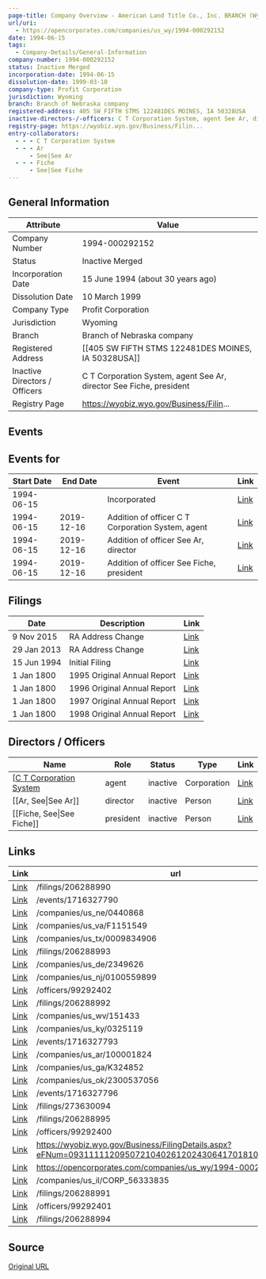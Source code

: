 ```yaml
---
page-title: Company Overview - American Land Title Co., Inc. BRANCH (Wyoming - 1994-000292152)
url/uri:
  - https://opencorporates.com/companies/us_wy/1994-000292152
date: 1994-06-15
tags:
  - Company-Details/General-Information
company-number: 1994-000292152
status: Inactive Merged
incorporation-date: 1994-06-15
dissolution-date: 1999-03-10
company-type: Profit Corporation
jurisdiction: Wyoming
branch: Branch of Nebraska company
registered-address: 405 SW FIFTH STMS 122481DES MOINES, IA 50328USA
inactive-directors-/-officers: C T Corporation System, agent See Ar, director See Fiche, president
registry-page: https://wyobiz.wyo.gov/Business/Filin...
entry-collaborators:
  - - - C T Corporation System
  - - - Ar
      - See|See Ar
  - - - Fiche
      - See|See Fiche
---
```


## General Information
| Attribute          | Value                                       |
|--------------------|---------------------------------------------|
| Company Number     | 1994-000292152                              |
| Status             | Inactive Merged                             |
| Incorporation Date | 15 June 1994 (about 30 years ago)           |
| Dissolution Date   | 10 March 1999                               |
| Company Type       | Profit Corporation                          |
| Jurisdiction       | Wyoming                                     |
| Branch             | Branch of Nebraska company                  |
| Registered Address | [[405 SW FIFTH STMS 122481DES MOINES, IA 50328USA]] |
| Inactive Directors / Officers | C T Corporation System, agent See Ar, director See Fiche, president |
| Registry Page      | https://wyobiz.wyo.gov/Business/Filin...    |

## Events
## Events for
| Start Date | End Date   | Event                                                   | Link |
|------------|------------|-------------------------------------------------------|------|
| 1994-06-15 |            | Incorporated                                            | [Link](https://opencorporates.com/events/750284843) |
| 1994-06-15 | 2019-12-16 | Addition of officer C T Corporation System, agent       | [Link](https://opencorporates.com/events/1716327790) |
| 1994-06-15 | 2019-12-16 | Addition of officer See Ar, director                    | [Link](https://opencorporates.com/events/1716327793) |
| 1994-06-15 | 2019-12-16 | Addition of officer See Fiche, president                | [Link](https://opencorporates.com/events/1716327796) |

## Filings
| Date        | Description                    | Link |
|-------------|--------------------------------|-------|
| 9 Nov 2015  | RA Address Change              | [Link](https://opencorporates.com/filings/273630094) |
| 29 Jan 2013 | RA Address Change              | [Link](https://opencorporates.com/filings/206288990) |
| 15 Jun 1994 | Initial Filing                 | [Link](https://opencorporates.com/filings/206288991) |
| 1 Jan 1800  | 1995 Original Annual Report    | [Link](https://opencorporates.com/filings/206288995) |
| 1 Jan 1800  | 1996 Original Annual Report    | [Link](https://opencorporates.com/filings/206288994) |
| 1 Jan 1800  | 1997 Original Annual Report    | [Link](https://opencorporates.com/filings/206288993) |
| 1 Jan 1800  | 1998 Original Annual Report    | [Link](https://opencorporates.com/filings/206288992) |

## Directors / Officers
| Name                 | Role            | Status     | Type        | Link |
|----------------------|-----------------|------------|-------------|------|
| [[C T Corporation System](../../../../proceedings/parties/plaintiff/evidence/exhibits/bank-id/C%20T%20CORPORATION%20SYSTEM/C%20T%20CORPORATION%20SYSTEM.md) | agent           | inactive   | Corporation | [Link](https://opencorporates.com/officers/99292400) |
| [[Ar, See\|See Ar]]  | director        | inactive   | Person      | [Link](https://opencorporates.com/officers/99292401) |
| [[Fiche, See\|See Fiche]] | president       | inactive   | Person      | [Link](https://opencorporates.com/officers/99292402) |

## Links
| Link   | url                            
|--------|--------------------------------|
| [Link](/filings/206288990) |/filings/206288990            
| [Link](/events/1716327790) |/events/1716327790            
| [Link](/companies/us_ne/0440868) |/companies/us_ne/0440868      
| [Link](/companies/us_va/F1151549) |/companies/us_va/F1151549     
| [Link](/companies/us_tx/0009834906) |/companies/us_tx/0009834906   
| [Link](/filings/206288993) |/filings/206288993            
| [Link](/companies/us_de/2349626) |/companies/us_de/2349626      
| [Link](/companies/us_nj/0100559899) |/companies/us_nj/0100559899   
| [Link](/officers/99292402) |/officers/99292402            
| [Link](/filings/206288992) |/filings/206288992            
| [Link](/companies/us_wv/151433) |/companies/us_wv/151433       
| [Link](/companies/us_ky/0325119) |/companies/us_ky/0325119      
| [Link](/events/1716327793) |/events/1716327793            
| [Link](/companies/us_ar/100001824) |/companies/us_ar/100001824    
| [Link](/companies/us_ga/K324852) |/companies/us_ga/K324852      
| [Link](/companies/us_ok/2300537056) |/companies/us_ok/2300537056   
| [Link](/events/1716327796) |/events/1716327796            
| [Link](/filings/273630094) |/filings/273630094            
| [Link](/filings/206288995) |/filings/206288995            
| [Link](/officers/99292400) |/officers/99292400            
| [Link](https://wyobiz.wyo.gov/Business/FilingDetails.aspx?eFNum=093111112095072104026120243064170181006134180165) |https://wyobiz.wyo.gov/Business/FilingDetails.aspx?eFNum=093111112095072104026120243064170181006134180165
| [Link](https://opencorporates.com/companies/us_wy/1994-000292152/filings) |https://opencorporates.com/companies/us_wy/1994-000292152/filings
| [Link](/companies/us_il/CORP_56333835) |/companies/us_il/CORP_56333835
| [Link](/filings/206288991) |/filings/206288991            
| [Link](/officers/99292401) |/officers/99292401            
| [Link](/filings/206288994) |/filings/206288994            

## Source
[Original URL](https://opencorporates.com/companies/us_wy/1994-000292152)
